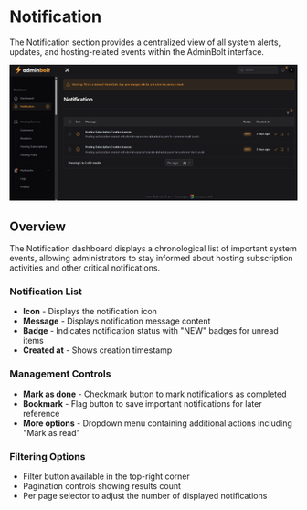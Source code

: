 # Notification

The Notification section provides a centralized view of all system alerts, updates, and hosting-related events within the AdminBolt interface.

![Admin Dashboard Interface](/screenshots/admin-notification.png)

## Overview

The Notification dashboard displays a chronological list of important system events, allowing administrators to stay informed about hosting subscription activities and other critical notifications.

### Notification List
- **Icon** - Displays the notification icon
- **Message** - Displays notification message content
- **Badge** - Indicates notification status with "NEW" badges for unread items
- **Created at** - Shows creation timestamp

### Management Controls
- **Mark as done** - Checkmark button to mark notifications as completed
- **Bookmark** - Flag button to save important notifications for later reference
- **More options** - Dropdown menu containing additional actions including "Mark as read"

### Filtering Options
- Filter button available in the top-right corner
- Pagination controls showing results count
- Per page selector to adjust the number of displayed notifications